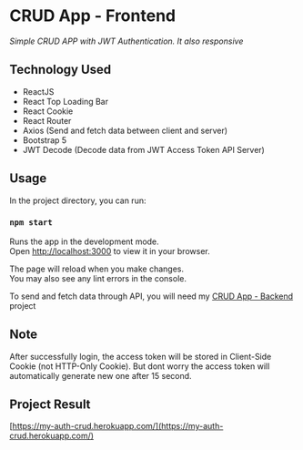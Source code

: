 # CRUD App - Frontend

*Simple CRUD APP with JWT Authentication. It also responsive*

## Technology Used
- ReactJS
- React Top Loading Bar
- React Cookie
- React Router
- Axios (Send and fetch data between client and server)
- Bootstrap 5
- JWT Decode (Decode data from JWT Access Token API Server)


## Usage

In the project directory, you can run:

### `npm start`

Runs the app in the development mode.\
Open [http://localhost:3000](http://localhost:3000) to view it in your browser.

The page will reload when you make changes.\
You may also see any lint errors in the console.

To send and fetch data through API, you will need my [CRUD App - Backend](https://github.com/Fakhri112/backend-crud-app) project

## Note
After successfully login, the access token will be stored in Client-Side Cookie (not HTTP-Only Cookie). But dont worry the access token will automatically generate new one after 15 second.


## Project Result
[https://my-auth-crud.herokuapp.com/](https://my-auth-crud.herokuapp.com/)


